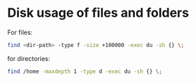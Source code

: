 # Disk usage of files and folders

For files:

```bash
find <dir-path> -type f -size +100000 -exec du -sh {} \;
```

for directories:

```bash
find /home -maxdepth 1 -type d -exec du -sh {} \;
```

